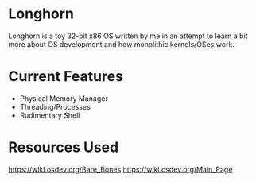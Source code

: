 # Longhorn
Longhorn is a toy 32-bit x86 OS written by me in an attempt to learn a bit more about OS development and how
monolithic kernels/OSes work.

# Current Features
- Physical Memory Manager
- Threading/Processes
- Rudimentary Shell

# Resources Used
https://wiki.osdev.org/Bare_Bones
https://wiki.osdev.org/Main_Page
